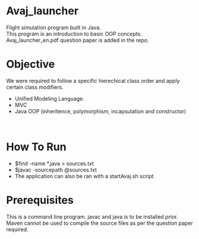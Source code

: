 # Avaj_launcher
  Flight simulation program built in Java. <br />
  This program is an introduction to basic OOP concepts.<br />
  Avaj_launcher_en.pdf question paper is added in the repo.
  <br />
# Objective <br />
  We were required to follow a specific hierechical class order and apply certain class modifiers. <br />
  - Unified Modeling Language. <br />
  - MVC <br />
  - Java OOP (inheritence, polymorphism, incapsulation and constructor) <br />
  <br />
  
# How To Run
- $find -name *.java > sources.txt <br />
- $javac -sourcepath @sources.txt <br />
- The application can also be ran with a startAvaj.sh script
  <br />

# Prerequisites
  This is a command line program. javac and java is to be installed prior. Maven cannot be used to compile the source files as per the question paper required.
